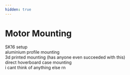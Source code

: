 ```yaml
---
hidden: true
---
```


# Motor Mounting

SK16 setup\
aluminium profile mounting\
3d printed mounting (has anyone even succeeded with this)\
direct hoverboard case mounting\
i cant think of anything else rn

